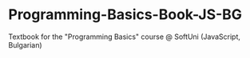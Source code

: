 # Programming-Basics-Book-JS-BG
Textbook for the "Programming Basics" course @ SoftUni (JavaScript, Bulgarian)
